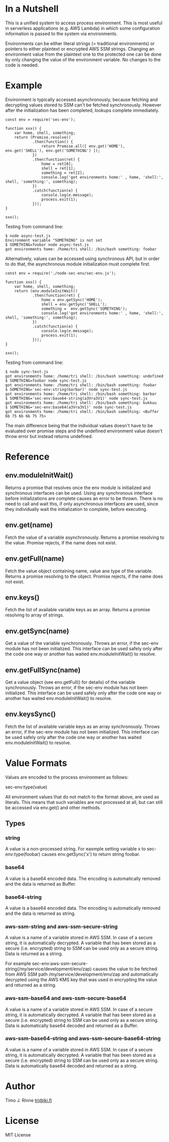 In a Nutshell
=============

This is a unified system to access process environment. This is most
useful in serverless applications (e.g. AWS Lambda) in which some
configuration information is passed to the system via environments.

Environments can be either literal strings (= traditional
environments) or pointers to either plaintext or encrypted AWS SSM
strings. Changing an environment value from the plaintext one to the
protected one can be done by only changing the value of the
environment variable. No changes to the code is needed.


Example
=======

Environment is typically accessed asynchronously, because fetching and
decrypting values stored to SSM can't be fetched
synchronously. However after the initialization has been completed,
lookups complete immediately.

```
const env = require('sec-env');

function xxx() {
    var home, shell, something;
    return (Promise.resolve()
            .then(function() {
                return Promise.all([ env.get('HOME'), env.get('SHELL'), env.get('SOMETHING') ]);
            })
            .then(function(ret) {
                home = ret[0];
                shell = ret[1];
                something = ret[2];
                console.log('got environments home:' , home, 'shell:', shell, 'something:', something);
            })
            .catch(function(e) {
                console.log(e.message);
                process.exit(1);
            }));
}

xxx();
```

Testing from command line:

```
$ node async-test.js
Environment variable "SOMETHING" is not set
$ SOMETHING=foobar node async-test.js
got environments home: /home/tri shell: /bin/bash something: foobar
```

Alternatively, values can be accessed using synchronous API, but in
order to do that, the asynchronous module initialization must complete
first.

```
const env = require('./node-sec-env/sec-env.js');

function xxx() {
	var home, shell, something;
	return (env.moduleInitWait()
			.then(function(ret) {
				home = env.getSync('HOME');
				shell = env.getSync('SHELL');
				something =  env.getSync('SOMETHING');
				console.log('got environments home:' , home, 'shell:', shell, 'something:', something);
			})
			.catch(function(e) {
				console.log(e.message);
				process.exit(1);
			}));
}

xxx();
```

Testing from command line:

```
$ node sync-test.js
got environments home: /home/tri shell: /bin/bash something: undefined
$ SOMETHING=foobar node sync-test.js
got environments home: /home/tri shell: /bin/bash something: foobar
$ SOMETHING='sec-env:string(barbar)' node sync-test.js
got environments home: /home/tri shell: /bin/bash something: barbar
$ SOMETHING='sec-env:base64-string(a3Vra3V1)' node sync-test.js
got environments home: /home/tri shell: /bin/bash something: kukkuu
$ SOMETHING='sec-env:base64(a3Vra3V1)' node sync-test.js
got environments home: /home/tri shell: /bin/bash something: <Buffer 6b 75 6b 6b 75 75>
```

The main difference being that the individual values doesn't have to
be evaluated over promise steps and the undefined environment value
doesn't throw error but instead returns undefined.

Reference
=========

env.moduleInitWait()
--------------------

Returns a promise that resolves once the env module is initialized and
synchronous interfaces can be used. Using any synchronous interface
before initializations are complete causes an error to be
thrown. There is no need to call and wait this, if only asynchronous
interfaces are used, since they individually wait the initialization
to complete, before executing.

env.get(name)
-------------

Fetch the value of a variable asynchronously. Returns a promise
resolving to the value. Promise rejects, if the name does not exist.

env.getFull(name)
-----------------

Fetch the value object containing name, value ane type of the
variable. Returns a promise resolving to the object. Promise rejects,
if the name does not exist.

env.keys()
----------

Fetch the list of available variable keys as an array. Returns a
promise resolving to array of strings.

env.getSync(name)
-----------------

Get a value of the variable synchronously. Throws an error, if the
sec-env module has not been initialized. This interface can be used
safely only after the code one way or another has waited
env.moduleInitWait() to resolve.

env.getFullSync(name)
---------------------

Get a value object (see env.getFull() for details) of the variable
synchronously. Throws an error, if the sec-env module has not been
initialized. This interface can be used safely only after the code one
way or another has waited env.moduleInitWait() to resolve.

env.keysSync()
--------------

Fetch the list of available variable keys as an array
synchronously. Throws an error, if the sec-env module has not been
initialized. This interface can be used safely only after the code one
way or another has waited env.moduleInitWait() to resolve.


Value Formats
=============

Values are encoded to the process environment as follows:

sec-env:type(value)

All environment values that do not match to the format above, are used
as literals. This means that such variables are not processed at all,
but can still be accessed via env.get() and other methods.

Types
-----

### string
A value is a non-processed string. For eaxmple setting variable x to
sec-env:type(foobar) causes env.getSync('x') to return string foobar.

### base64
A value is a base64 encoded data.  The encoding is automatically
removed and the data is returned as Buffer.

### base64-string
A value is a base64 encoded data.  The encoding is automatically
removed and the data is returned as string.

### aws-ssm-string and aws-ssm-secure-string

A value is a name of a variable stored in AWS SSM. In case of a secure
string, it is automatically decrypted. A variable that has been stored
as a secure (i.e. encrypted) string to SSM can be used only as a
secure string. Data is returned as a string.

For example
sec-env:aws-ssm-secure-string(/my/service/development/env/zap) causes
the value to be fetched from AWS SSM
path /my/service/development/env/zap and automatically
decrypted using the AWS KMS key that was used in encrypting
the value and returned as a string.

### aws-ssm-base64 and aws-ssm-secure-base64

A value is a name of a variable stored in AWS SSM. In case of a secure
string, it is automatically decrypted. A variable that has been stored
as a secure (i.e. encrypted) string to SSM can be used only as a
secure string. Data is automatically base64 decoded and returned as
a Buffer.

### aws-ssm-base64-string and aws-ssm-secure-base64-string

A value is a name of a variable stored in AWS SSM. In case of a secure
string, it is automatically decrypted. A variable that has been stored
as a secure (i.e. encrypted) string to SSM can be used only as a
secure string. Data is automatically base64 decoded and returned as
a string.


Author
======

Timo J. Rinne <tri@iki.fi>


License
=======

MIT License
